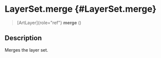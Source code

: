 LayerSet.merge {#LayerSet.merge}
==============

> [ArtLayer]{role="ref"} **merge** ()

Description
-----------

Merges the layer set.
